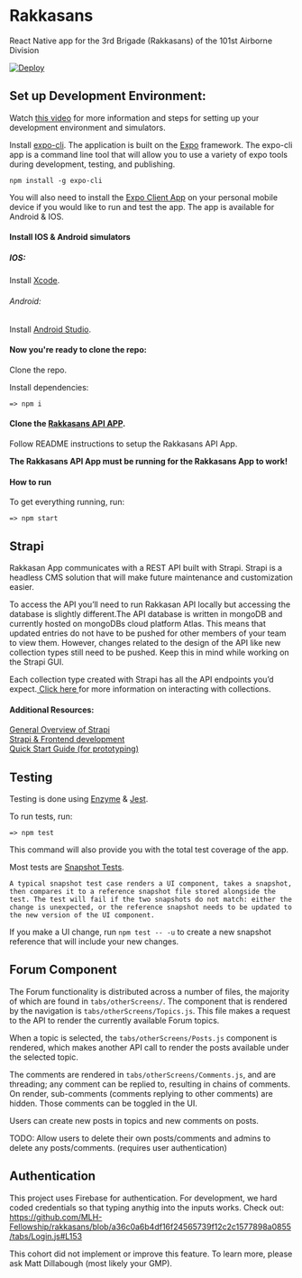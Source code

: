 # Rakkasans

React Native app for the 3rd Brigade (Rakkasans) of the 101st Airborne Division

<a href="https://heroku.com/deploy?template=https://github.com/mhwilkes/strapi-heroku-template">
  <img src="https://www.herokucdn.com/deploy/button.svg" alt="Deploy">
</a>

## Set up Development Environment:

Watch [this video](https://youtu.be/0-S5a0eXPoc?t=380) for more information and steps for setting up your development environment and simulators.

Install [expo-cli](https://docs.expo.io/workflow/expo-cli/). The application is built on the [Expo](https://expo.io/) framework. The expo-cli app is a command line tool that will allow you to use a variety of expo tools during development, testing, and publishing.

```
npm install -g expo-cli
```

You will also need to install the [Expo Client App](https://expo.io/tools#client) on your personal mobile device if you would like to run and test the app. The app is available for Android & IOS.

#### Install IOS & Android simulators

##### IOS:

Install [Xcode](https://apps.apple.com/us/app/xcode/id497799835?mt=12).

###### Android:

Install [Android Studio](https://developer.android.com/studio).

#### Now you're ready to clone the repo:

Clone the repo.

Install dependencies:

```
=> npm i
```

#### Clone the [Rakkasans API APP](https://github.com/MLH-Fellowship/rakkasansApi).

Follow README instructions to setup the Rakkasans API App.

**The Rakkasans API App must be running for the Rakkasans App to work!**

#### How to run

To get everything running, run:

```
=> npm start
```

## Strapi

Rakkasan App communicates with a REST API built with Strapi. Strapi is a headless CMS solution that will make future maintenance and customization easier.

To access the API you’ll need to run Rakkasan API locally but accessing the database is slightly different.The API database is written in mongoDB and currently hosted on mongoDBs cloud platform Atlas. This means that updated entries do not have to be pushed for other members of your team to view them. However, changes related to the design of the API like new collection types still need to be pushed. Keep this in mind while working on the Strapi GUI.

Each collection type created with Strapi has all the API endpoints you’d expect.<a href="https://strapi.io/documentation/developer-docs/latest/developer-resources/content-api/content-api.html#api-endpoints"> Click here </a> for more information on interacting with collections.

#### Additional Resources:

<a href = 'https://strapi.io/features'>General Overview of Strapi </a> <br/>
<a href ="https://strapi.io/blog/frontend-developers-headless-cms"> Strapi & Frontend development </a> <br/>
<a href ="https://strapi.io/documentation/developer-docs/latest/getting-started/quick-start.html"> Quick Start Guide (for prototyping)</a>

## Testing

Testing is done using [Enzyme](https://enzymejs.github.io/enzyme/) & [Jest](https://jestjs.io/).

To run tests, run:

```
=> npm test
```

This command will also provide you with the total test coverage of the app.

Most tests are [Snapshot Tests](https://jestjs.io/docs/en/snapshot-testing#:~:text=Snapshot%20tests%20are%20a%20very,file%20stored%20alongside%20the%20test.).

```
A typical snapshot test case renders a UI component, takes a snapshot, then compares it to a reference snapshot file stored alongside the test. The test will fail if the two snapshots do not match: either the change is unexpected, or the reference snapshot needs to be updated to the new version of the UI component.
```

If you make a UI change, run `npm test -- -u` to create a new snapshot reference that will include your new changes.

## Forum Component

The Forum functionality is distributed across a number of files, the majority of which are found in `tabs/otherScreens/`. The component that is rendered by the navigation is `tabs/otherScreens/Topics.js`. This file makes a request to the API to render the currently available Forum topics.

When a topic is selected, the `tabs/otherScreens/Posts.js` component is rendered, which makes another API call to render the posts available under the selected topic.

The comments are rendered in `tabs/otherScreens/Comments.js`, and are threading; any comment can be replied to, resulting in chains of comments. On render, sub-comments (comments replying to other comments) are hidden. Those comments can be toggled in the UI.

Users can create new posts in topics and new comments on posts.

TODO: Allow users to delete their own posts/comments and admins to delete any posts/comments. (requires user authentication)

## Authentication

This project uses Firebase for authentication. For development, we hard coded credentials so that typing anythig into the inputs works. Check out:
https://github.com/MLH-Fellowship/rakkasans/blob/a36c0a6b4df16f24565739f12c2c1577898a0855/tabs/Login.js#L153

This cohort did not implement or improve this feature. To learn more, please ask Matt Dillabough (most likely your GMP).
